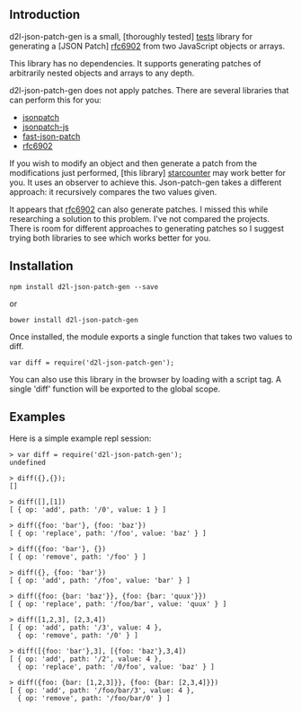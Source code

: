 ## Introduction

d2l-json-patch-gen is a small, [thoroughly tested] [tests] library for
generating a [JSON Patch] [rfc6902] from two JavaScript
objects or arrays.

This library has no dependencies. It supports generating patches of
arbitrarily nested objects and arrays to any depth.

d2l-json-patch-gen does not apply patches. There are several libraries
that can perform this for you:

* [jsonpatch](https://www.npmjs.org/package/jsonpatch)
* [jsonpatch-js](https://github.com/bruth/jsonpatch-js)
* [fast-json-patch](https://github.com/Starcounter-Jack/Fast-JSON-Patch)
* [rfc6902][rfcproj]

If you wish to modify an object and then generate a patch from the
modifications just performed, [this library] [starcounter] may work
better for you. It uses an observer to achieve this. Json-patch-gen
takes a different approach: it recursively compares the two values
given.

It appears that [rfc6902][rfcproj] can also generate patches. I missed
this while researching a solution to this problem. I've not compared
the projects. There is room for different approaches to generating
patches so I suggest trying both libraries to see which works better
for you.

[tests]: https://github.com/gregsexton/d2l-json-patch-gen/blob/master/test/diff.js
[rfc6902]: https://tools.ietf.org/html/rfc6902
[starcounter]: https://github.com/Starcounter-Jack/Fast-JSON-Patch
[rfcproj]: https://www.npmjs.org/package/rfc6902

## Installation

    npm install d2l-json-patch-gen --save

or

    bower install d2l-json-patch-gen

Once installed, the module exports a single function that takes two
values to diff.

    var diff = require('d2l-json-patch-gen');

You can also use this library in the browser by loading with a script
tag. A single 'diff' function will be exported to the global scope.

## Examples

Here is a simple example repl session:

    > var diff = require('d2l-json-patch-gen');
    undefined

    > diff({},{});
    []

    > diff([],[1])
    [ { op: 'add', path: '/0', value: 1 } ]

    > diff({foo: 'bar'}, {foo: 'baz'})
    [ { op: 'replace', path: '/foo', value: 'baz' } ]

    > diff({foo: 'bar'}, {})
    [ { op: 'remove', path: '/foo' } ]

    > diff({}, {foo: 'bar'})
    [ { op: 'add', path: '/foo', value: 'bar' } ]

    > diff({foo: {bar: 'baz'}}, {foo: {bar: 'quux'}})
    [ { op: 'replace', path: '/foo/bar', value: 'quux' } ]

    > diff([1,2,3], [2,3,4])
    [ { op: 'add', path: '/3', value: 4 },
      { op: 'remove', path: '/0' } ]

    > diff([{foo: 'bar'},3], [{foo: 'baz'},3,4])
    [ { op: 'add', path: '/2', value: 4 },
      { op: 'replace', path: '/0/foo', value: 'baz' } ]

    > diff({foo: {bar: [1,2,3]}}, {foo: {bar: [2,3,4]}})
    [ { op: 'add', path: '/foo/bar/3', value: 4 },
      { op: 'remove', path: '/foo/bar/0' } ]
